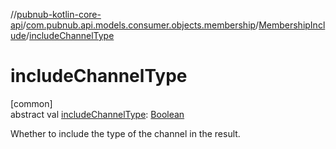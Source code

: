 //[pubnub-kotlin-core-api](../../../index.md)/[com.pubnub.api.models.consumer.objects.membership](../index.md)/[MembershipInclude](index.md)/[includeChannelType](include-channel-type.md)

# includeChannelType

[common]\
abstract val [includeChannelType](include-channel-type.md): [Boolean](https://kotlinlang.org/api/latest/jvm/stdlib/kotlin-stdlib/kotlin/-boolean/index.html)

Whether to include the type of the channel in the result.
